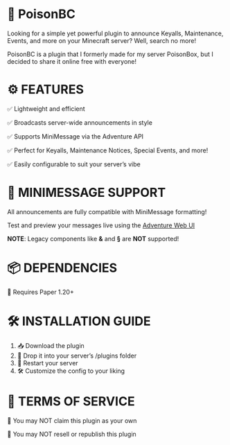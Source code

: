 # 📢 PoisonBC
Looking for a simple yet powerful plugin to announce Keyalls, Maintenance, Events, and more on your Minecraft server? Well, search no more!

PoisonBC is a plugin that I formerly made for my server PoisonBox, but I decided to share it online free with everyone!

# ⚙️ FEATURES
✅ Lightweight and efficient

✅ Broadcasts server-wide announcements in style

✅ Supports MiniMessage via the Adventure API

✅ Perfect for Keyalls, Maintenance Notices, Special Events, and more!

✅ Easily configurable to suit your server’s vibe

# 🎨 MINIMESSAGE SUPPORT

All announcements are fully compatible with MiniMessage formatting!

Test and preview your messages live using the [Adventure Web UI](https://webui.advntr.dev/)

**NOTE**: Legacy components like **&** and **§** are **NOT** supported!

# 📦 DEPENDENCIES

🧾 Requires Paper 1.20+


# 🛠️ INSTALLATION GUIDE

1. 📥 Download the plugin
2. 📁 Drop it into your server’s /plugins folder
3. 🔁 Restart your server
4. 🛠 Customize the config to your liking

# 📜 TERMS OF SERVICE

🚫 You may NOT claim this plugin as your own

🚫 You may NOT resell or republish this plugin


